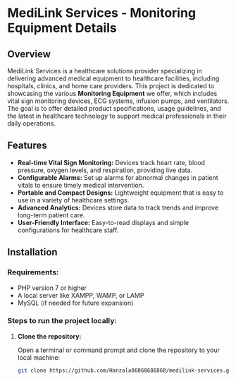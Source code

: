 # MediLink Services - Monitoring Equipment Details

## Overview

MediLink Services is a healthcare solutions provider specializing in delivering advanced medical equipment to healthcare facilities, including hospitals, clinics, and home care providers. This project is dedicated to showcasing the various **Monitoring Equipment** we offer, which includes vital sign monitoring devices, ECG systems, infusion pumps, and ventilators. The goal is to offer detailed product specifications, usage guidelines, and the latest in healthcare technology to support medical professionals in their daily operations.

## Features

- **Real-time Vital Sign Monitoring:** Devices track heart rate, blood pressure, oxygen levels, and respiration, providing live data.
- **Configurable Alarms:** Set up alarms for abnormal changes in patient vitals to ensure timely medical intervention.
- **Portable and Compact Designs:** Lightweight equipment that is easy to use in a variety of healthcare settings.
- **Advanced Analytics:** Devices store data to track trends and improve long-term patient care.
- **User-Friendly Interface:** Easy-to-read displays and simple configurations for healthcare staff.

## Installation

### Requirements:
- PHP version 7 or higher
- A local server like XAMPP, WAMP, or LAMP
- MySQL (if needed for future expansion)

### Steps to run the project locally:

1. **Clone the repository:**

   Open a terminal or command prompt and clone the repository to your local machine:

   ```bash
   git clone https://github.com/Hanzala86868686868/medilink-services.git

